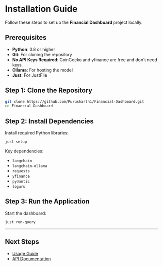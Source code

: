 # Installation Guide

Follow these steps to set up the **Financial Dashboard** project locally.

## Prerequisites

- **Python**: 3.8 or higher
- **Git**: For cloning the repository
- **No API Keys Required**: CoinGecko and yfinance are free and don't need keys.
- **Ollama**: For hosting the model
- **Just**: For JustFile


## Step 1: Clone the Repository

```bash
git clone https://github.com/Purusharth1/Financial-Dashboard.git
cd Financial-Dashboard
```

## Step 2: Install Dependencies

Install required Python libraries:

```bash
just setup
```

Key dependencies:

- `langchain`
- `langchain-ollama`
- `requests`
- `yfinance`
- `pydantic`
- `loguru`

## Step 3: Run the Application

Start the dashboard:

```bash
just run-query
```

---

## Next Steps

- [Usage Guide](usage.md)
- [API Documentation](api.md)